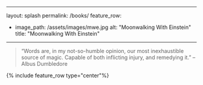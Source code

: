---
layout: splash
permalink: /books/
feature_row:
  - image_path: /assets/images/mwe.jpg
    alt: "Moonwalking With Einstein"
    title: "Moonwalking With Einstein"
  ---
> “Words are, in my not-so-humble opinion, our most inexhaustible source of magic. Capable of both inflicting injury, and remedying it.” – Albus Dumbledore

{% include feature_row type="center"%}
